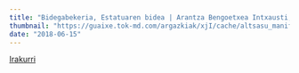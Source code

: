 ```yaml
---
title: "Bidegabekeria, Estatuaren bidea | Arantza Bengoetxea Intxausti, Javi Paz Miño eta Haizea Ramirez de Alda Pozueta (Altsasuko EH Bildu)"
thumbnail: "https://guaixe.tok-md.com/argazkiak/xjI/cache/altsasu_manifa_ekaina_content.jpg"
date: "2018-06-15"
---
```

[Irakurri](https://guaixe.eus/altsasu/1528878463498-bidegabekeria-estatuaren-bidea)
